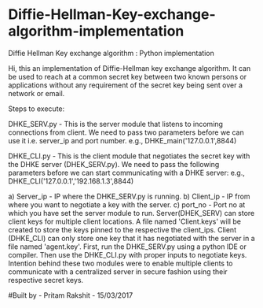 # Diffie-Hellman-Key-exchange-algorithm-implementation
Diffie Hellman Key exchange algorithm : Python implementation

Hi, this an implementation of Diffie-Hellman key exchange algorithm. It can be used to reach at a common secret key between two known persons or applications without any requirement of the secret key being sent over a network or email.

Steps to execute:

DHKE_SERV.py - This is the server module that listens to incoming connections from client. We need to pass two parameters before we can use it i.e. server_ip and port number.
e.g., DHKE_main('127.0.0.1',8844)

DHKE_CLI.py - This is the client module that negotiates the secret key with the DHKE server (DHEK_SERV.py). We need to pass the following parameters before we can start communicating with a DHKE server:
e.g., DHKE_CLI('127.0.0.1','192.168.1.3',8844)

a) Server_ip - IP where the DHKE_SERV.py is running.
b) Client_ip - IP from where you want to negotiate a key with the server.
c) port_no   - Port no at which you have set the server module to run.
Server(DHEK_SERV) can store client keys for multiple client locations. A file named 'Client.keys' will be created to store the keys pinned to the respective the client_ips.
Client (DHKE_CLI) can only store one key that it has negotiated with the server in a file named 'agent.key'.
First, run the DHKE_SERV.py using a python IDE or compiler. Then use the DHKE_CLI.py with proper inputs to negotiate keys.
Intention behind these two modules were to enable multiple clients to communicate with a centralized server in secure fashion using their respective secret keys.

#Built by - Pritam Rakshit - 15/03/2017
